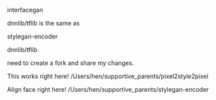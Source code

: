 interfacegan

dnnlib/tflib is the same as

stylegan-encoder

dnnlib/tflib


need to create a fork and share my changes.

This works right here!
/Users/hen/supportive_parents/pixel2style2pixel

Align face right here!
/Users/hen/supportive_parents/stylegan-encoder